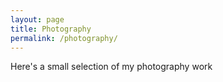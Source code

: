 ```yaml
---
layout: page
title: Photography
permalink: /photography/
---
```


Here's a small selection of my photography work